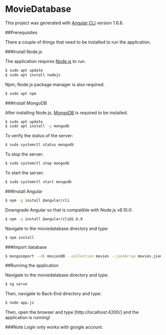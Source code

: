 # MovieDatabase

This project was generated with [Angular CLI](https://github.com/angular/angular-cli) version 1.6.8.


##Prerequisites

There a couple of things that need to be installed to run the application.

###Install Node.js

The application requires [Node.js](https://nodejs.org/) to run.

```sh
$ sudo apt update
$ sudo apt install nodejs
```

Npm, Node.js package manager is also required.

```sh
$ sudo apt npm
```
###Install MongoDB

After installing Node.js, [MongoDB](http://www.mongodb.org) is required to be installed.

```sh
$ sudo apt update
$ sudo apt install -y mongodb
```
To verify the status of the server:

```sh
$ sudo systemctl status mongodb
```

To stop the server:

```sh
$ sudo systemctl stop mongodb
```

To start the server:

```sh
$ sudo systemctl start mongodb
```

###Install Angular

```sh
$ npm -g install @angular/cli
```

Downgrade Angular so that is compatible with Node.js v8.10.0:

```sh
$ npm -g install @angular/cli@1.6.8
```

Navigate to the moviedatabase directory and type:

```sh
$ npm install
```

###Import database

```sh
$ mongoimport --db moviesDB --collection movies --jsonArray movies.json
```
##Running the application

Navigate to the moviedatabase directory and type:

```sh
$ ng serve
```
Then, navigate to Back-End directory and type:

```sh
$ node app.js
```

Then, open the browser and type [http://localhost:4200/] and the application is running!

###Note
Login only works with google account.